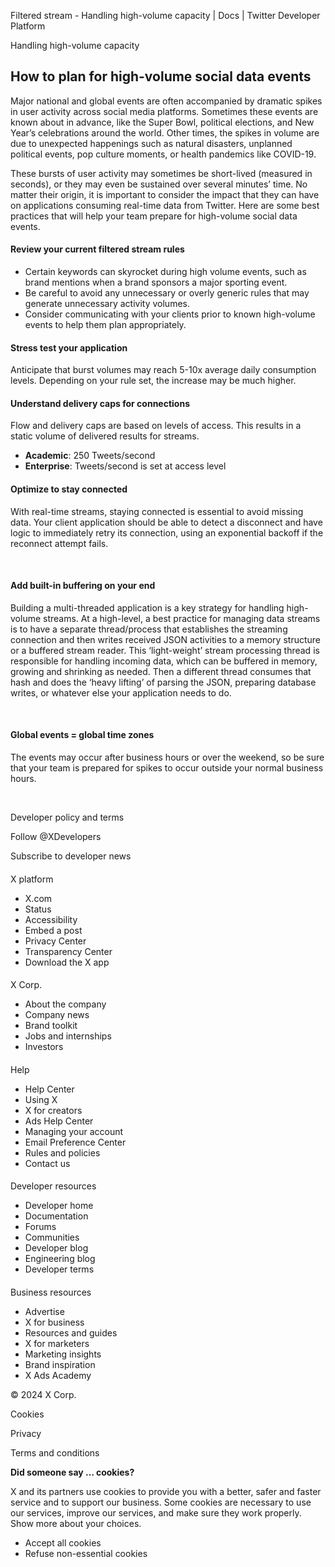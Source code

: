 



Filtered stream - Handling high-volume capacity | Docs | Twitter Developer Platform 





































































































Handling high-volume capacity



How to plan for high-volume social data events
----------------------------------------------


Major national and global events are often accompanied by dramatic spikes in user activity across social media platforms. Sometimes these events are known about in advance, like the Super Bowl, political elections, and New Year’s celebrations around the world. Other times, the spikes in volume are due to unexpected happenings such as natural disasters, unplanned political events, pop culture moments, or health pandemics like COVID-19.


These bursts of user activity may sometimes be short-lived (measured in seconds), or they may even be sustained over several minutes’ time. No matter their origin, it is important to consider the impact that they can have on applications consuming real-time data from Twitter. Here are some best practices that will help your team prepare for high-volume social data events.


#### Review your current filtered stream rules


* Certain keywords can skyrocket during high volume events, such as brand mentions when a brand sponsors a major sporting event.
* Be careful to avoid any unnecessary or overly generic rules that may generate unnecessary activity volumes.
* Consider communicating with your clients prior to known high-volume events to help them plan appropriately.


#### Stress test your application


Anticipate that burst volumes may reach 5-10x average daily consumption levels. Depending on your rule set, the increase may be much higher.


#### Understand delivery caps for connections


Flow and delivery caps are based on levels of access. This results in a static volume of delivered results for streams.


* **Academic**: 250 Tweets/second
* **Enterprise**: Tweets/second is set at access level


#### Optimize to stay connected


With real-time streams, staying connected is essential to avoid missing data. Your client application should be able to detect a disconnect and have logic to immediately retry its connection, using an exponential backoff if the reconnect attempt fails.  

 


#### Add built-in buffering on your end


Building a multi-threaded application is a key strategy for handling high-volume streams. At a high-level, a best practice for managing data streams is to have a separate thread/process that establishes the streaming connection and then writes received JSON activities to a memory structure or a buffered stream reader. This ‘light-weight’ stream processing thread is responsible for handling incoming data, which can be buffered in memory, growing and shrinking as needed. Then a different thread consumes that hash and does the ‘heavy lifting’ of parsing the JSON, preparing database writes, or whatever else your application needs to do.  

 


#### Global events = global time zones


The events may occur after business hours or over the weekend, so be sure that your team is prepared for spikes to occur outside your normal business hours.


 



















Developer policy and terms


Follow @XDevelopers


Subscribe to developer news












#### 
 X platform


* X.com
* Status
* Accessibility
* Embed a post
* Privacy Center
* Transparency Center
* Download the X app




#### 
 X Corp.


* About the company
* Company news
* Brand toolkit
* Jobs and internships
* Investors




#### 
 Help


* Help Center
* Using X
* X for creators
* Ads Help Center
* Managing your account
* Email Preference Center
* Rules and policies
* Contact us




#### 
 Developer resources


* Developer home
* Documentation
* Forums
* Communities
* Developer blog
* Engineering blog
* Developer terms




#### 
 Business resources


* Advertise
* X for business
* Resources and guides
* X for marketers
* Marketing insights
* Brand inspiration
* X Ads Academy









 © 2024 X Corp.
 


Cookies


Privacy


Terms and conditions






















**Did someone say … cookies?**  
  


 X and its partners use cookies to provide you with a better, safer and
 faster service and to support our business. Some cookies are necessary to use
 our services, improve our services, and make sure they work properly.
 Show more about your choices.


 




* Accept all cookies
* Refuse non-essential cookies















